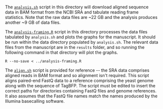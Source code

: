The [`analysis.sh`](analysis.sh) script in this directory will
download aligned sequence data in BAM format from the NCBI SRA and
tabulate reading frame statistics. Note that the raw data files are
~22 GB and the analysis produces another ~9 GB of data files.

The [`analysis-framing.R`](analysis-framing.R) script in this
directory processes the data files tabulated by `analysis.sh` and
plots the graphs for the manuscript. It should be run within the data
directory populated by `analysis.sh`. The relevant data files from the
manuscript are in the `results` folder, and so running the following
command in that directory will plot the graphs.
```
R --no-save < ../analysis-framing.R
```

The [`align.sh`](align.sh) script is provided for reference -- the SRA
data comprises aligned reads in BAM format and so alignment isn't
required. This script aligns paired-end FastQ data to a reference
comprising the yeast genome along with the sequence of TagBFP. The
script must be edited to insert the correct paths for directories
containing FastQ files and genome references. It also assumes that the
FastQ file names match the names produced by the Illumina basecalling
software.
